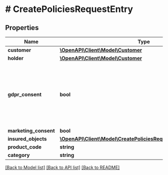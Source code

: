# # CreatePoliciesRequestEntry

## Properties

Name | Type | Description | Notes
------------ | ------------- | ------------- | -------------
**customer** | [**\OpenAPI\Client\Model\Customer**](Customer.md) |  | 
**holder** | [**\OpenAPI\Client\Model\Customer**](Customer.md) |  | [optional] 
**gdpr_consent** | **bool** | This value must always be supplied as true. It is the partners responsibility to collect GDPR consent from the user. | 
**marketing_consent** | **bool** |  | [optional] 
**insured_objects** | [**\OpenAPI\Client\Model\CreatePoliciesRequestEntryInsuredObjects[]**](CreatePoliciesRequestEntryInsuredObjects.md) |  | [optional] 
**product_code** | **string** |  | 
**category** | **string** |  | [optional] 

[[Back to Model list]](../../README.md#documentation-for-models) [[Back to API list]](../../README.md#documentation-for-api-endpoints) [[Back to README]](../../README.md)


